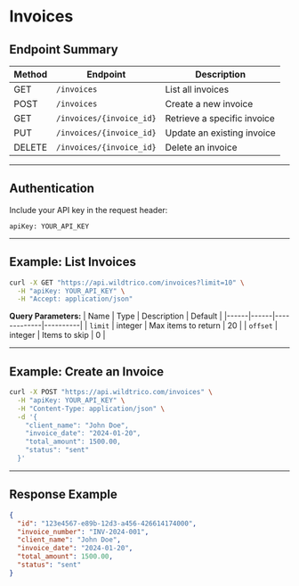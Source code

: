 # Invoices

## Endpoint Summary
| Method | Endpoint | Description |
|---------|-----------|-------------|
| GET | `/invoices` | List all invoices |
| POST | `/invoices` | Create a new invoice |
| GET | `/invoices/{invoice_id}` | Retrieve a specific invoice |
| PUT | `/invoices/{invoice_id}` | Update an existing invoice |
| DELETE | `/invoices/{invoice_id}` | Delete an invoice |

---

## Authentication
Include your API key in the request header:
```http
apiKey: YOUR_API_KEY
```

---

## Example: List Invoices
```bash
curl -X GET "https://api.wildtrico.com/invoices?limit=10" \
  -H "apiKey: YOUR_API_KEY" \
  -H "Accept: application/json"
```

**Query Parameters:**
| Name | Type | Description | Default |
|------|------|-------------|----------|
| `limit` | integer | Max items to return | 20 |
| `offset` | integer | Items to skip | 0 |

---

## Example: Create an Invoice
```bash
curl -X POST "https://api.wildtrico.com/invoices" \
  -H "apiKey: YOUR_API_KEY" \
  -H "Content-Type: application/json" \
  -d '{
    "client_name": "John Doe",
    "invoice_date": "2024-01-20",
    "total_amount": 1500.00,
    "status": "sent"
  }'
```

---

## Response Example
```json
{
  "id": "123e4567-e89b-12d3-a456-426614174000",
  "invoice_number": "INV-2024-001",
  "client_name": "John Doe",
  "invoice_date": "2024-01-20",
  "total_amount": 1500.00,
  "status": "sent"
}
```
